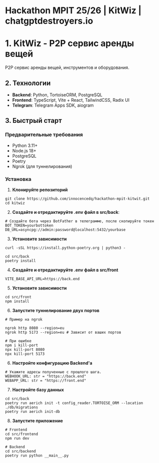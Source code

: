 # Hackathon MPIT 25/26 | KitWiz | chatgptdestroyers.io
# 1. KitWiz - P2P сервис аренды вещей
P2P сервис аренды вещей, инструментов и оборудования.

##  2. Технологии

- **Backend**: Python, TortoiseORM, PostgreSQL
- **Frontend**: TypeScript, Vite + React, TailwindCSS, Radix UI
- **Telegram**: Telegram Apps SDK, aiogram

## 3. Быстрый старт

### Предварительные требования

- Python 3.11+
- Node.js 18+
- PostgreSQL
- Poetry
- Ngrok (для туннелирования)

### Установка

1. **Клонируйте репозиторий**
```
git clone https://github.com/innocencedq/hackathon-mpit-kitwit.git
cd kitwiz
```

2. **Создайте и отредактируйте .env файл в src/back**:
```
# Создайте бота через BotFather в телеграмме, после скопируйте токен
BOT_TOKEN=yourbottoken
DB_URL=asyncpg://admin:password@localhost:5432/yourbase
```
3. **Установите зависимости**
```
curl -sSL https://install.python-poetry.org | python3 -

cd src/back
poetry install
```
4. **Создайте и отредактируйте .env файл в src/front**
```
VITE_BASE_API_URL=https://back.end
```
5. **Установите зависимости**
```
cd src/front
npm install
```
6. **Запустите туннелирование двух портов**
```
# Пример на ngrok

ngrok http 8080 --region=eu
ngrok http 5173 --region=eu # Зависит от ваших портов

# При ошибке
npm i kill-port
npx kill-port 8080
npx kill-port 5173

```
6. **Настройте конфигурацию Backend'a**
```
# Укажите адресы полученные с прошлого шага.
WEBHOOK_URL: str = "https://back.end"
WEBAPP_URL: str = "https://front.end"
```
7. **Настройте базу данных**
```
cd src/back
poetry run aerich init -t config_reader.TORTOISE_ORM --location ./db/migrations
poetry run aerich init-db
```
8. **Запустите приложение**
```
# Frontend
cd src/frontend
npm run dev

# Backend  
cd src/backend
poetry run python __main__.py
```

